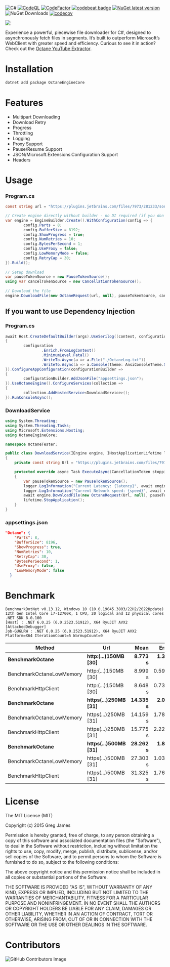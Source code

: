 ![C#](https://github.com/gregyjames/OctaneDownloader/actions/workflows/dotnet.yml/badge.svg)
[![CodeQL](https://github.com/gregyjames/OctaneDownloader/actions/workflows/codeql-analysis.yml/badge.svg?branch=master)](https://github.com/gregyjames/OctaneDownloader/actions/workflows/codeql-analysis.yml)
[![CodeFactor](https://www.codefactor.io/repository/github/gregyjames/octanedownloader/badge)](https://www.codefactor.io/repository/github/gregyjames/octanedownloader)
[![codebeat badge](https://codebeat.co/badges/9154fd6f-ac4b-4f00-8910-66488582efcd)](https://codebeat.co/projects/github-com-gregyjames-octanedownloader-master)
[![NuGet latest version](https://badgen.net/nuget/v/OctaneEngineCore)](https://www.nuget.org/packages/OctaneEngineCore)
![NuGet Downloads](https://img.shields.io/nuget/dt/OctaneEngineCore)
[![codecov](https://codecov.io/github/gregyjames/OctaneDownloader/branch/master/graph/badge.svg?token=u05rFcLMde)](https://codecov.io/github/gregyjames/OctaneDownloader)

![](https://image.ibb.co/h2tK8v/Untitled_1.png)


Experience a powerful, piecewise file downloader for C#, designed to asynchronously fetch files in segments. It’s built to outperform Microsoft’s WebClient with greater speed and efficiency. Curious to see it in action? Check out the [Octane YouTube Extractor](https://github.com/gregyjames/OCTANE-YoutubeExtractor).

# Installation
```sh
dotnet add package OctaneEngineCore
```

# Features
* Multipart Downloading
* Download Retry
* Progress
* Throttling
* Logging
* Proxy Support
* Pause/Resume Support
* JSON/Microsoft.Extensions.Configuration Support
* Headers

# Usage
### Program.cs
```csharp
const string url = "https://plugins.jetbrains.com/files/7973/281233/sonarlint-intellij-7.4.0.60471.zip?updateId=281233&pluginId=7973&family=INTELLIJ";

// Create engine directly without builder - no DI required (if you don't want it!)
var engine = EngineBuilder.Create().WithConfiguration(config => {
        config.Parts = 8;
        config.BufferSize = 8192;
        config.ShowProgress = true;
        config.NumRetries = 10;
        config.BytesPerSecond = 1;
        config.UseProxy = false;
        config.LowMemoryMode = false;
        config.RetryCap = 30;
}).Build();
        
// Setup download
var pauseTokenSource = new PauseTokenSource();
using var cancelTokenSource = new CancellationTokenSource();
        
// Download the file
engine.DownloadFile(new OctaneRequest(url, null), pauseTokenSource, cancelTokenSource.Token).Wait();  
```
## If you want to use Dependency Injection
### Program.cs
```csharp
await Host.CreateDefaultBuilder(args).UseSerilog((context, configuration) =>
{
        configuration
                .Enrich.FromLogContext()
                .MinimumLevel.Fatal()
                .WriteTo.Async(a => a.File("./OctaneLog.txt"))
                .WriteTo.Async(a => a.Console(theme: AnsiConsoleTheme.Sixteen));
}).ConfigureAppConfiguration(configurationBuilder =>
{
        configurationBuilder.AddJsonFile("appsettings.json");
}).UseOctaneEngine().ConfigureServices(collection =>
{
        collection.AddHostedService<DownloadService>();
}).RunConsoleAsync();
```

### DownloadService
```csharp
using System.Threading;
using System.Threading.Tasks;
using Microsoft.Extensions.Hosting;
using OctaneEngineCore;

namespace OctaneTester;

public class DownloadService(IEngine engine, IHostApplicationLifetime lifetime, ILogger<DownloadService> logger) : BackgroundService
{
    private const string Url = "https://plugins.jetbrains.com/files/7973/281233/sonarlint-intellij-7.4.0.60471.zip?updateId=281233&pluginId=7973&family=INTELLIJ";

    protected override async Task ExecuteAsync(CancellationToken stoppingToken)
    {
        var pauseTokenSource = new PauseTokenSource();
        logger.LogInformation("Current Latency: {latency}", await engine.GetCurrentNetworkLatency());
        logger.LogInformation("Current Network speed: {speed}", await engine.GetCurrentNetworkSpeed());
        await engine.DownloadFile(new OctaneRequest(Url, null), pauseTokenSource, stoppingToken);
        lifetime.StopApplication();
    }
}
```
### appsettings.json
```json
"Octane": {
    "Parts": 8,
    "BufferSize": 8196,
    "ShowProgress": true,
    "NumRetries": 10,
    "RetryCap": 30,
    "BytesPerSecond": 1,
    "UseProxy": false,
    "LowMemoryMode": false
  }
```
# Benchmark

```
BenchmarkDotNet v0.13.12, Windows 10 (10.0.19045.3803/22H2/2022Update)
12th Gen Intel Core i7-12700K, 1 CPU, 20 logical and 12 physical cores
.NET SDK 8.0.100
[Host] : .NET 6.0.25 (6.0.2523.51912), X64 RyuJIT AVX2 [AttachedDebugger]
Job-GUGLRW : .NET 6.0.25 (6.0.2523.51912), X64 RyuJIT AVX2
Platform=X64 IterationCount=5 WarmupCount=0
```

| Method | Url | Mean | Error | StdDev |
|------------------------- |--------------------- |---------:|--------:|---------:|
| **BenchmarkOctane** | **http:(...)150MB [30]** | **8.773 s** | **1.321 s** | **0.3430 s** |
| BenchmarkOctaneLowMemory | http:(...)150MB [30] | 8.999 s | 0.5978 s | 0.0925 s |
| BenchmarkHttpClient | http:(...)150MB [30] | 8.648 s | 0.7375 s | 0.1915 s |
| **BenchmarkOctane** | **https(...)250MB [31]** | **14.335 s** | **2.095 s** | **0.5440 s** |
| BenchmarkOctaneLowMemory | https(...)250MB [31] | 14.159 s | 1.7879 s | 0.4643 s |
| BenchmarkHttpClient | https(...)250MB [31] | 15.775 s | 2.2267 s | 0.3446 s |
| **BenchmarkOctane** | **https(...)500MB [31]** | **28.262 s** | **1.876 s** | **0.2904 s** |
| BenchmarkOctaneLowMemory | https(...)500MB [31] | 27.303 s | 1.0371 s | 0.2693 s |
| BenchmarkHttpClient | https(...)500MB [31] | 31.325 s | 1.7619 s | 0.2727 s |

# License
The MIT License (MIT)

Copyright (c) 2015 Greg James

Permission is hereby granted, free of charge, to any person obtaining a copy
of this software and associated documentation files (the "Software"), to deal
in the Software without restriction, including without limitation the rights
to use, copy, modify, merge, publish, distribute, sublicense, and/or sell
copies of the Software, and to permit persons to whom the Software is
furnished to do so, subject to the following conditions:

The above copyright notice and this permission notice shall be included in all
copies or substantial portions of the Software.

THE SOFTWARE IS PROVIDED "AS IS", WITHOUT WARRANTY OF ANY KIND, EXPRESS OR
IMPLIED, INCLUDING BUT NOT LIMITED TO THE WARRANTIES OF MERCHANTABILITY,
FITNESS FOR A PARTICULAR PURPOSE AND NONINFRINGEMENT. IN NO EVENT SHALL THE
AUTHORS OR COPYRIGHT HOLDERS BE LIABLE FOR ANY CLAIM, DAMAGES OR OTHER
LIABILITY, WHETHER IN AN ACTION OF CONTRACT, TORT OR OTHERWISE, ARISING FROM,
OUT OF OR IN CONNECTION WITH THE SOFTWARE OR THE USE OR OTHER DEALINGS IN THE
SOFTWARE.

# Contributors
![GitHub Contributors Image](https://contrib.rocks/image?repo=gregyjames/OctaneDownloader)
